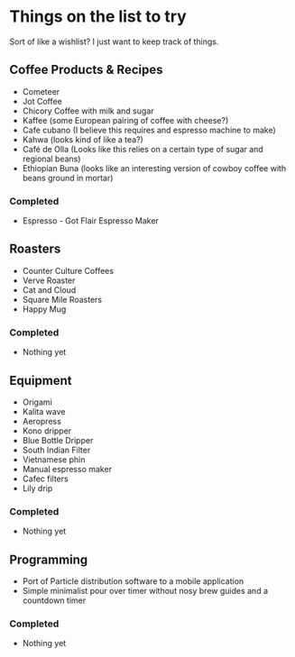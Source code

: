 # Things on the list to try
Sort of like a wishlist? I just want to keep track of things.

## Coffee Products & Recipes
* Cometeer
* Jot Coffee
* Chicory Coffee with milk and sugar
* Kaffee (some European pairing of coffee with cheese?)
* Cafe cubano (I believe this requires and espresso machine to make)
* Kahwa (looks kind of like a tea?)
* Café de Olla (Looks like this relies on a certain type of sugar and regional beans)
* Ethiopian Buna (looks like an interesting version of cowboy coffee with beans ground in mortar)
### Completed
* Espresso - Got Flair Espresso Maker

## Roasters
* Counter Culture Coffees
* Verve Roaster
* Cat and Cloud
* Square Mile Roasters
* Happy Mug
### Completed
* Nothing yet

## Equipment
* Origami
* Kalita wave
* Aeropress
* Kono dripper
* Blue Bottle Dripper
* South Indian Filter
* Vietnamese phin
* Manual espresso maker
* Cafec filters
* Lily drip
### Completed
* Nothing yet  

## Programming
* Port of Particle distribution software to a mobile application
* Simple minimalist pour over timer without nosy brew guides and a countdown timer
### Completed
* Nothing yet
